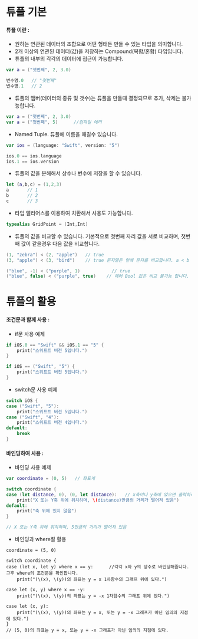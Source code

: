 # 튜플 기본

#### 튜플 이란 : 
- 원하는 연관된 데이터의 조합으로 어떤 형태든 만들 수 있는 타입을 의미합니다.
- 2개 이상의 연관된 데이터(값)을 저장하는 Compound(복합/혼합) 타입입니다. 
- 튜플의 내부의 각각의 데이터에 접근이 가능합니다.
```Swift
var a = ("첫번째", 2, 3.0)

변수명.0   // "첫번째"
변수명.1   // 2
```

- 튜플의 맴버(데이터의 종류 및 갯수)는 튜플을 만들때 결정되므로 추가, 삭제는 불가능합니다.
```Swift
var a = ("첫번째", 2, 3.0)
var a = ("첫번째", 5)      //컴파일 에러
```

- Named Tuple. 튜플에 이름을 매길수 있습니다. 
```Swift
var ios = (language: "Swift", version: "5")

ios.0 == ios.language
ios.1 == ios.version
```

- 튜플의 값을 분해해서 상수나 변수에 저장을 할 수 있습니다. 
```Swift
let (a,b,c) = (1,2,3)
a       // 1
b       // 2
c       // 3
```

- 타입 앨리어스를 이용하여 치환해서 사용도 가능합니다.
```Swift
typealias GridPoint = (Int,Int)
```

- 튜플의 값을 비교할 수 있습니다. 기본적으로 첫번째 자리 값을 서로 비교하며, 첫번째 값이 같을경우 다음 값을 비교합니다.
```Swift
(1, "zebra") < (2, "apple")   // true
(3, "apple") < (3, "bird")    // true 문자열은 앞에 문자를 비교합니다. a < b

("blue", -1) < ("purple", 1)            // true
("blue", false) < ("purple", true)    // 에러 Bool 값은 비교 불가능 합니다. 
```

# 튜플의 활용

#### 조건문과 함께 사용 :
- if문 사용 예제 
```Swift
if iOS.0 == "Swift" && iOS.1 == "5" {
    print("스위프트 버전 5입니다.")
}

if iOS == ("Swift", "5") {
    print("스위프트 버전 5입니다.")
}

```
- switch문 사용 예제
```Swift
switch iOS {
case ("Swift", "5"):
    print("스위프트 버전 5입니다.")
case ("Swift", "4"):
    print("스위프트 버전 4입니다.")
default:
    break
}
```


#### 바인딩하여 사용 : 
- 바인딩 사용 예제 
```Swift
var coordinate = (0, 5)   // 좌표계

switch coordinate {
case (let distance, 0), (0, let distance):   // x축이나 y축에 있으면 출력하라는 코드. 
    print("X 또는 Y축 위에 위치하며, \(distance)만큼의 거리가 떨어져 있음")
default:
    print("축 위에 있지 않음")
}

// X 또는 Y축 위에 위치하며, 5만큼의 거리가 떨어져 있음
```
- 바인딩과 where절 활용
```
coordinate = (5, 0)

switch coordinate {
case (let x, let y) where x == y:      //각각 x와 y의 상수로 바인딩해줍니다. 그후 where의 조건문을 확인합니다. 
    print("(\(x), \(y))의 좌표는 y = x 1차함수의 그래프 위에 있다.")
    
case let (x, y) where x == -y:
    print("(\(x), \(y))의 좌표는 y = -x 1차함수의 그래프 위에 있다.")
    
case let (x, y):
    print("(\(x), \(y))의 좌표는 y = x, 또는 y = -x 그래프가 아닌 임의의 지점에 있다.")
}
// (5, 0)의 좌표는 y = x, 또는 y = -x 그래프가 아닌 임의의 지점에 있다.
```

